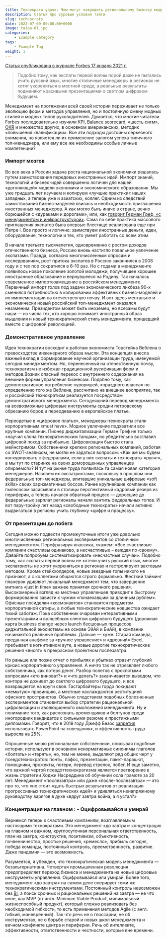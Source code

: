 ```yaml
---
title: Технократы удачи: Чем могут навредить региональному бизнесу модные топы из Москвы
description: Статья про суровые условия тайги
slug: technocrats
date: 2022-07-09 00:00:00+0000
image: taiga-01.jpg
categories:
    - Example Category
tags:
    - Example Tag
weight: 1       
---
```

[Статья опубликована в журнале Forbes 17 января 2021 г.](https://www.forbes.ru/biznes/418463-tehnokraty-udachi-chem-mogut-navredit-regionalnomu-biznesu-modnye-topy-iz-moskvy)

> Подобно тому, как экспаты первой волны порой даже не пытались учить русский язык, многие столичные менеджеры в регионах не хотят укореняться в местной среде, а реальные результаты подменяют красивыми презентациями о светлом цифровом будущем.

Менеджмент на протяжении всей своей истории переживает не только эволюцию форм и методов управления, но и постоянную смену модных стилей и модных типов руководителей. Думается, что многие читатели Forbes последовательно изучили KPI, [Balance scorecard](https://en.wikipedia.org/wiki/Balanced_scorecard), [«шесть сигм»](https://ru.wikipedia.org/wiki/%D0%A8%D0%B5%D1%81%D1%82%D1%8C_%D1%81%D0%B8%D0%B3%D0%BC), [OKR](https://ru.wikipedia.org/wiki/OKR) и множество других, в основном американских, методик «повышения квалификации». Все эти подходы достойны серьезного внимания, но является ли их применение залогом успеха типичного топ-менеджера, или ему все же необходимы особые личные компетенции?

### Импорт мозгов

Во все века в России задача роста национальной экономики решалась путем заимствования передовых иностранных идей. Импорт знаний, технологий и бизнес-идей совершенно логичен для нашей «догоняющей» модели экономики и экономического образования. Мы уже тридцать лет изучаем и копируем «лучшие практики« наших западных, а теперь уже и азиатских, коллег. Одним из следствий заимствования бизнес-моделей явилась и необходимость приглашения иностранных менеджеров. А как могло быть иначе в стране, вечно борющейся с «дураками и дорогами», или, как [говорит Герман Греф, «с менеджментом и инфраструктурой»](https://www.vesti.ru/finance/article/2127569). Сама по себе практика массового приглашения экспатов была впервые блестяще реализована еще при Петре I. Все просто и логично: заимствуем иностранные деньги, идеи, оборудование, технологии и тех, кто умеет работать со всем этим.

В начале третьего тысячелетия, одновременно с ростом доходов отечественного бизнеса, Россию вновь настигло повальное увлечение экспатами. Правда, согласно многочисленным опросам и исследованиям, рост притока экспатов в Россию закончился в 2008 году и с тех пор сократился в 6-10 раз. Но с годами в менеджменте появилось новое поколение золотой молодежи, получившее хорошее иностранное образование и вернувшееся на Родину. Так началось современное импортозамещение в российском менеджменте. Первичный импорт голов под задачи экономического ликбеза 90-х сменился потребностью в копировании эффективных бизнес-моделей и их имплементации на отечественную почву. И вот здесь ментально и экономически новый российский топ-менеджмент оказался незаменим. Президентом может быть иноземец, но всезамы будут наши — из числа тех, кто хорошо понимает иностранный образ мышления и новый технократический стиль менеджмента, пришедший вместе с цифровой революцией.

### Демонстративное управление

Идея технократии восходит к работам экономиста Торстейна Веблена о превосходстве инженерного образа мысли. Эта концепция внесла важный вклад в формирование научной организации труда, именуемой сегодня менеджментом. Но, перенесенный на отечественную почву, технократизм не избежал традиционной русификации форм и методов.Возник опасный перекос с внутреннего содержания на внешние формы управления бизнесом. Подобно тому, как демонстративное потребление нуворишей, «праздного класса» по определению того же Веблена, рассчитано на внешнее восприятие, так и российский технократизм реализуется посредством демонстративного менеджмента. Сегодняшний перевод менеджмента на всевозможные цифровые инструменты сродни петровскому обрезанию бород и переодеванию в европейское платье.

Переодетые в «цифровое платье», менеджеры-технократы стали корпоративным «must have». Модное увлечение подхватили все крупные компании. Пионер диджитализации Герман Греф не только «научил слона технократическим танцам», но убедительно возглавил цифровой поход за прибылью. Цифровизация быстро стала мейнстримом. Собственники крепких региональных компаний, работая со SWOT-анализом, не могли не задаться вопросом: «Как же мы будем конкурировать с федералами, если у них экспаты и технократы «рулят», а мы тут по старинке на своих доморощенных управленцев опираемся»? И тут на рынке труда появилась та самая новая категория менеджеров. Назовем их экспатриотами, поскольку в прошлом они федеральные топ-менеджеры, впитавшие уникальные цифровые «soft skills» своих харизматичных боссов. Ранее крупнейшие компании как пылесосом засасывали в столицы перспективный кадровый резерв из периферии, а теперь начался обратный процесс — доросшие до федеральных зарплат регионалы начали хантить федеральных топов. И вот пару-тройку лет назад «свободные технократы» начали активно выдвигаться в регионы учить глубинку «цифре и процессу».

### От презентации до побега 

Сегодня можно подвести промежуточные итоги уже довольно многочисленных региональных экспериментов со столичным менеджментом. Перефразируя классика, скажем: «Все счастливые компании счастливы одинаково, а несчастливые – каждая по-своему». Давайте попробуем систематизировать «несчастные случаи». Подобно тому, как экспаты первой волны не хотели учить русский язык, многие экспатриоты не хотят укореняться в регионах и гастролируют вахтовым методом. Кроме стейкхолдеров, новые звездные топы никого не признают, а с коллегами общаются строго формально. Жесткий тайминг планерок удивляет локальный менеджмент тем, что завершение митинга «just in time» важнее принятия срочного решения. Высокомерный взгляд на местных управленцев приводит к быстрому формированию зависти к чужим «понаехавшим за длинным рублем». Офисные посиделки «космонавтов» становятся предметом корпоративной сатиры, а любые технократические новшества ожидает тихий саботаж. Пока собственник очарован интерактивными презентациями и волшебным сленгом цифрового будущего (дорожная карта business change через launch бесшовных процессов диджитальной экосистемы на основе ЭйАй и БиАй), в компании начинаются реальные проблемы. Дальше — хуже. Старая команда, преданная анафеме за «ручное управление» и «древний» Excel, пребывает в когнитивном ауте, а новые дорогие технократические решения «висят» в прекрасном проектном послезавтра.

Но раньше или позже отчет о прибылях и убытках отразит глубокий кризис корпоративного управления. А ничто так не отрезвляет любого собственника, как потеря денег. Разбор полетов с проклятыми вопросами «кто виноват?» и «что делать?» заканчивается выводом, что контора не доживет до светлого цифрового будущего, и все возвращается на круги своя. Гастарбайтеры гордо покидают «немытую» провинцию, а местные наслаждаются реституцией офисного пространства. Обычно следствием подобных болезненных экспериментов становится выбор стратегии рациональной цифровизации и эволюционного омоложения менеджмента. Ну и понимание того, как распознать временщиков и болтунов среди иногородних кандидатов с сильными резюме и престижными дипломами. Говорят, что в 2019 году Джефф Безос [запретил](https://incrussia.ru/news/bezos-zapretil-prezentatsii/) использовать PowerPoint на совещаниях, и эффективность труда выросла на 25%.

Опрошенные мною региональные собственники, описывая подобные истории, используют в основном ненормативные синонимы глаголов «болтать» и «терять», но, тем не менее, выделяют ряд общих черт у псевдотехнократов: понты, пафос, презентации, пакет-парашют, помощники, прожекты, потери, перевод стрелок, побег. И еще заметно, что важной чертой псевдоттехнократизма является претворение в жизнь стратегии Ходжи Насреддина об обучении осла грамоте за 20 лет. Менеджмент «послезавтра» или даже «после-послезавтра» — это про то, что «не стоит ждать быстрых результатов от реализации прогрессивных технократических идей» и удивляться ненапряжному руководству варягов в духе «вдруг завтра война, а я устал?»

### Концентрация на главном : - Оцифровывайся и умирай

Вернемся теперь к счастливым компаниям, возглавляемым настоящими технократами. Это менеджмент «до завтра»: концентрация на главном и важном, круглосуточная персональная ответственность, план на завтра, конструктив, позитивизм, объективность, почвенничество, простые решения, «ремесло», прибыль сегодня, победа команды, постоянный контроль, преемственность, развитие. Даже пандемия — это возможность.

Разумеется, я убежден, что технократическая модель менеджмента — безальтернативна. Четвертая промышленная революция предопределяет переход бизнеса и менеджмента на новые цифровые инструменты управления. Оцифровывайся или умирай. Более того, менеджмент «до завтра» на самом деле оперирует теми же технократическими инструментами. Постоянный контроль невозможен без [BI](https://ru.wikipedia.org/wiki/Business_Intelligence), а поиск срочных и рациональных решений на завтра — не что иное, как MVP (от англ. Minimum Viable Product, минимальный жизнеспособный продукт), который сложно реализовать без необходимой гибкости, то есть применения методов Agile (с англ. гибкий, маневренный). Так что речь не о глоссарии, не об инструментах, не о борьбе старой и новых школ менеджмента и вечном конфликте центра и периферии. Речь об интеллекте, эффективности, ответственности и честности, которые вне времени.